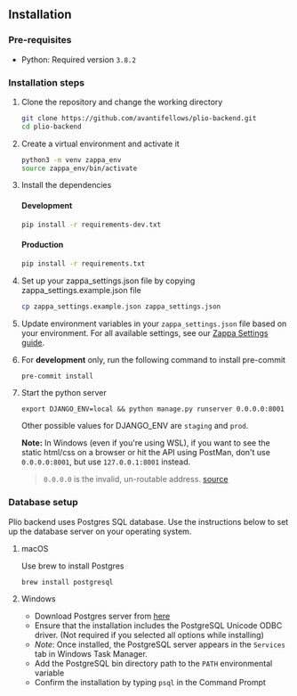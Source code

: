 ## Installation


### Pre-requisites
- Python: Required version `3.8.2`


### Installation steps
1. Clone the repository and change the working directory
    ```sh
    git clone https://github.com/avantifellows/plio-backend.git
    cd plio-backend
    ```
2. Create a virtual environment and activate it
    ```sh
    python3 -m venv zappa_env
    source zappa_env/bin/activate
    ```
3. Install the dependencies
    #### Development
    ```sh
    pip install -r requirements-dev.txt
    ```

    #### Production
    ```sh
    pip install -r requirements.txt
    ```

4. Set up your zappa_settings.json file by copying zappa_settings.example.json file
    ```sh
    cp zappa_settings.example.json zappa_settings.json
    ```
5. Update environment variables in your `zappa_settings.json` file based on your environment. For all available settings, see our [Zappa Settings guide](ZAPPA-SETTINGS.md).
6. For **development** only, run the following command to install pre-commit
    ```sh
    pre-commit install
    ```
7. Start the python server
    ```
    export DJANGO_ENV=local && python manage.py runserver 0.0.0.0:8001
    ```

    Other possible values for DJANGO_ENV are `staging` and `prod`.

    **Note:** In Windows (even if you're using WSL), if you want to see the static html/css on a browser or hit the API using PostMan, don't use `0.0.0.0:8001`, but use `127.0.0.1:8001` instead.
    > `0.0.0.0` is the invalid, un-routable address. [source](https://news.ycombinator.com/item?id=18978357)

### Database setup
Plio backend uses Postgres SQL database. Use the instructions below to set up the database server on your operating system.

1. macOS

    Use brew to install Postgres
    ```
    brew install postgresql
    ```

2. Windows
    - Download Postgres server from [here](https://www.enterprisedb.com/downloads/postgres-postgresql-downloads)
    - Ensure that the installation includes the PostgreSQL Unicode ODBC driver. (Not required if you selected all options while installing)
    - _Note_: Once installed, the PostgreSQL server appears in the `Services` tab in Windows Task Manager.
    - Add the PostgreSQL bin directory path to the `PATH` environmental variable
    - Confirm the installation by typing `psql` in the Command Prompt
